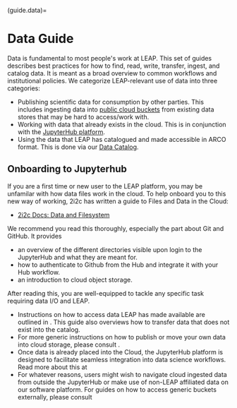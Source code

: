 (guide.data)=

# Data Guide

Data is fundamental to most people's work at LEAP. This set of guides describes best practices for how to find, read, write, transfer, ingest, and catalog data. It is meant as a broad overview to common workflows and institutional policies. We categorize LEAP-relevant use of data into three categories: 
- Publishing scientific data for consumption by other parties. This includes ingesting data into [public cloud buckets](reference.infrastructure.buckets) from existing data stores that may be hard to access/work with.
- Working with data that already exists in the cloud. This is in conjunction with the [JupyterHub platform](reference.infrastructure.hub). 
- Using the data that LEAP has catalogued and made accessible in ARCO format. This is done via our [Data Catalog](reference.infrastructure.catalog).


## Onboarding to Jupyterhub

If you are a first time or new user to the LEAP platform, you may be unfamilar with how data files work in the cloud. To help onboard you to this new way of working, 2i2c has written a guide to Files and Data in the Cloud:

- [2i2c Docs: Data and Filesystem](https://docs.2i2c.org/user/topics/data/filesystem/)

We recommend you read this thoroughly, especially the part about Git and GitHub. It provides
- an overview of the different directories visible upon login to the JupyterHub and what they are meant for.
- how to authenticate to Github from the Hub and integrate it with your Hub workflow. 
- an introduction to cloud object storage. 

After reading this, you are well-equipped to tackle any specific task requiring data I/O and LEAP. 
- Instructions on how to access data LEAP has made available are outlined in [](guide.data.catalog). This guide also overviews how to transfer data that does not exist into the catalog. 
- For more generic instructions on how to publish or move your own data into cloud storage, please consult [](guide.data.transfer).
- Once data is already placed into the Cloud, the JupyterHub platform is designed to facilitate seamless integration into data science workflows. Read more about this at [](guide.data.working) 
- For whatever reasons, users might wish to navigate cloud ingested data from outside the JupyterHub or make use of non-LEAP affiliated data on our software platform. For guides on how to access generic buckets externally, please consult [](guide.data.external)

